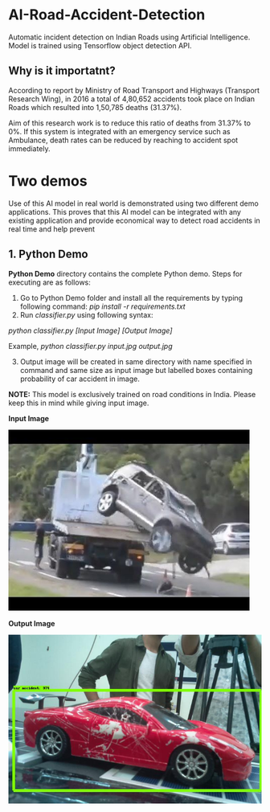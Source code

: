 # AI-Road-Accident-Detection

Automatic incident detection on Indian Roads using Artificial Intelligence. Model is trained using Tensorflow object detection API.

## Why is it importatnt?

According to report by Ministry of Road Transport and Highways (Transport Research Wing), in 2016 a total of 4,80,652 accidents took place on Indian Roads which resulted into 1,50,785 deaths (31.37%).

Aim of this research work is to reduce this ratio of deaths from 31.37% to 0%. If this system is integrated with an emergency service such as Ambulance, death rates can be reduced by reaching to accident spot immediately.

# Two demos

Use of this AI model in real world is demonstrated using two different demo applications. This proves that this AI model can be integrated with any existing application and provide economical way to detect road accidents in real time and help prevent 

## 1. Python Demo

**Python Demo** directory contains the complete Python demo. Steps for executing are as follows:

1. Go to Python Demo folder and install all the requirements by typing following command:
*pip install -r requirements.txt*
2. Run *classifier.py* using following syntax:

*python classifier.py [Input Image] [Output Image]*

Example, *python classifier.py input.jpg output.jpg*

3. Output image will be created in same directory with name specified in command and same size as input image but labelled boxes containing probability of car accident in image.

**NOTE:** This model is exclusively trained on road conditions in India. Please keep this in mind while giving input image.

**Input Image**

![Input Image](input.jpg?raw=true "Input Image")

**Output Image**

![Output Image](output.jpg?raw=true "Output Image")


